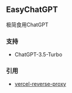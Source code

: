 ## EasyChatGPT

极简食用ChatGPT

### 支持

- ChatGPT-3.5-Turbo

### 引用

- [vercel-reverse-proxy](https://github.com/gaboolic/vercel-reverse-proxy)
